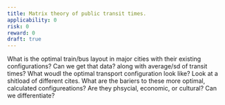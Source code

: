 ```yaml
---
title: Matrix theory of public transit times.
applicability: 0
risk: 0
reward: 0
draft: true
---
```

What is the optimal train/bus layout in major cities with their existing configurations? Can we get
that data? along with average/sd of transit times? What woudl the optimal transport configuration
look like? Look at a shitload of different cites. What are the bariers to these more optimal,
calculated configureations? Are they phsycial, economic, or cultural? Can we differentiate?
